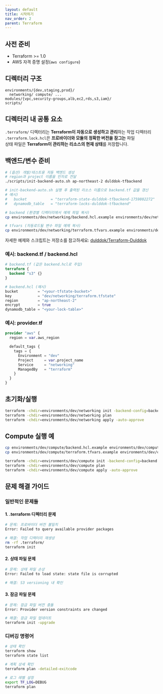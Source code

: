 ```yaml
---
layout: default
title: 시작하기
nav_order: 2
parent: Terraform
---
```


## 사전 준비
- Terraform >= 1.0
- AWS 자격 증명 설정(`aws configure`)

## 디렉터리 구조
```text
environments/{dev,staging,prod}/
  networking/ compute/ ...
modules/{vpc,security-groups,alb,ec2,rds,s3,iam}/
scripts/
```

## 디렉터리 내 공통 요소
`.terraform/` 디렉터리는 **Terraform이 자동으로 생성하고 관리**하는 작업 디렉터리\
`.terraform.lock.hcl`은 **프로바이더와 모듈의 정확한 버전을 잠그는** 파일\
상태 파일은 **Terraform이 관리하는 리소스의 현재 상태**를 저장합니다.


## 백엔드/변수 준비
```bash
# (옵션) 개발/테스트용 자동 백엔드 생성
# region과 project 이름을 인자로 전달
./scripts/init-backend-auto.sh ap-northeast-2 dulddok-tfbackend

# init-backend-auto.sh 실행 후 출력된 리소스 이름으로 backend.tf 값을 갱신
# 예시)
#   bucket           = "terraform-state-dulddok-tfbackend-1759802272"
#   dynamodb_table   = "terraform-locks-dulddok-tfbackend"

# backend (환경별 디렉터리에서 예제 파일 복사)
cp environments/dev/networking/backend.hcl.example environments/dev/networking/backend.hcl

# tfvars (자동로드될 변수 파일 예제 복사)
cp environments/dev/networking/terraform.tfvars.example environments/dev/networking/terraform.tfvars
```

자세한 예제와 스크립트는 저장소를 참고하세요: [dulddok/Terraform-Dulddok](https://github.com/dulddok/Terraform-Dulddok)

### 예시: backend.tf / backend.hcl
```terraform
# backend.tf (값은 backend.hcl로 주입)
terraform {
  backend "s3" {}
}
```

```terraform
# backend.hcl (예시)
bucket         = "<your-tfstate-bucket>"
key            = "dev/networking/terraform.tfstate"
region         = "ap-northeast-2"
encrypt        = true
dynamodb_table = "<your-lock-table>"
```

### 예시: provider.tf
```terraform
provider "aws" {
  region = var.aws_region

  default_tags {
    tags = {
      Environment = "dev"
      Project     = var.project_name
      Service     = "networking"
      ManagedBy   = "terraform"
    }
  }
}
```

## 초기화/실행
```bash
terraform -chdir=environments/dev/networking init -backend-config=backend.hcl
terraform -chdir=environments/dev/networking plan
terraform -chdir=environments/dev/networking apply -auto-approve
```

## Compute 실행 예
```bash
cp environments/dev/compute/backend.hcl.example environments/dev/compute/backend.hcl
cp environments/dev/compute/terraform.tfvars.example environments/dev/compute/terraform.tfvars

terraform -chdir=environments/dev/compute init -backend-config=backend.hcl
terraform -chdir=environments/dev/compute plan
terraform -chdir=environments/dev/compute apply -auto-approve
```

## 문제 해결 가이드

### 일반적인 문제들

#### 1. .terraform 디렉터리 문제

```bash
# 문제: 프로바이더 버전 불일치
Error: Failed to query available provider packages

# 해결: 작업 디렉터리 재생성
rm -rf .terraform/
terraform init
```

#### 2. 상태 파일 문제

```bash
# 문제: 상태 파일 손상
Error: Failed to load state: state file is corrupted

# 해결: S3 versioning 내 확인
```

#### 3. 잠금 파일 문제

```bash
# 문제: 잠금 파일 버전 충돌
Error: Provider version constraints are changed

# 해결: 잠금 파일 업데이트
terraform init -upgrade
```

### 디버깅 명령어

```bash
# 상태 확인
terraform show
terraform state list

# 계획 상세 확인
terraform plan -detailed-exitcode

# 로그 레벨 설정
export TF_LOG=DEBUG
terraform plan
```

